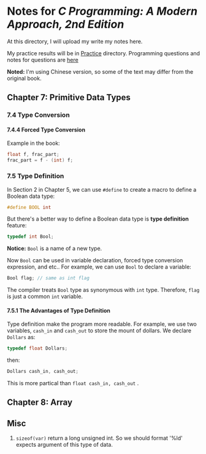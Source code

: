 # Notes for *C Programming: A Modern Approach, 2nd Edition*

At this directory, I will upload my write my notes here.

My practice results will be in [Practice](./Practice/) directory. Programming questions and notes for questions are [here](./Practice/README.md)

**Noted:** I'm using Chinese version, so some of the text may differ from the original book.

## Chapter 7: Primitive Data Types

### 7.4 Type Conversion

#### 7.4.4 Forced Type Conversion

Example in the book: 
```c
float f, frac_part;
frac_part = f - (int) f;
```

### 7.5 Type Definition

In Section 2 in Chapter 5, we can use `#define` to create a macro to define a Boolean data type: 

```c
#define BOOL int
```

But there's a better way to define a Boolean data type is **type definition** feature: 

```c
typedef int Bool;
```

**Notice:** `Bool` is a name of a new type.

Now `Bool` can be used in variable declaration, forced type conversion expression, and etc.. For example, we can use `Bool` to declare a variable: 

```c
Bool flag; // same as int flag
```

The compiler treats `Bool` type as synonymous with `int` type. Therefore, `flag` is just a common `int` variable.

#### 7.5.1 The Advantages of Type Definition

Type definition make the program more readable. For example, we use two variables, `cash_in` and `cash_out` to store the mount of dollars. We declare `Dollars` as: 

```c
typedef float Dollars;
```

then: 

```c
Dollars cash_in, cash_out;
```

This is more partical than `float cash_in, cash_out` .

## Chapter 8: Array

## Misc

1. `sizeof(var)` return a long unsigned int. So we should format '%ld' expects argument of this type of data.